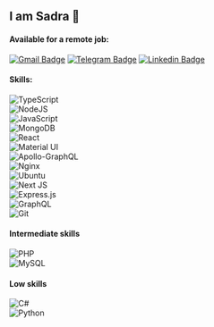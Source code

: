 ## I am Sadra 👋

#### Available for a remote job:
[![Gmail Badge](https://img.shields.io/twitter/url?color=white&label=sadraromexs%40gmail.com&logo=gmail&style=social&url=https%3A%2F%2Fgmail.com%2Fsadraromexs)](mailto:sadraromexs@gmail.com)
[![Telegram Badge](https://img.shields.io/badge/-Telegram-blue?style=flat&logo=telegram&logoColor=white&link=https://t.me/imanghafoori/)](https://t.me/sromexs/)
[![Linkedin Badge](https://img.shields.io/twitter/url?label=Sadra%20Bahrami&logo=linkedin&style=social&url=https%3A%2F%2Fwww.linkedin.com%2Fin%2Fsromexs%2F)](https://linkedin.com/in/sromexs/) 


#### Skills:
<img alt="TypeScript" src="https://img.shields.io/badge/typescript%20-%23007ACC.svg?&style=for-the-badge&logo=typescript&logoColor=white"/></br>
<img alt="NodeJS" src="https://img.shields.io/badge/node.js%20-%2343853D.svg?&style=for-the-badge&logo=node.js&logoColor=white"/></br>
<img alt="JavaScript" src="https://img.shields.io/badge/javascript%20-%23323330.svg?&style=for-the-badge&logo=javascript&logoColor=%23F7DF1E"/></br>
<img alt="MongoDB" src ="https://img.shields.io/badge/MongoDB-%234ea94b.svg?&style=for-the-badge&logo=mongodb&logoColor=white"/></br>
<img alt="React" src="https://img.shields.io/badge/react%20-%2320232a.svg?&style=for-the-badge&logo=react&logoColor=%2361DAFB"/></br>
<img alt="Material UI" src="https://img.shields.io/badge/material%20ui%20-%230081CB.svg?&style=for-the-badge&logo=material-ui&logoColor=white"/></br>
<img alt="Apollo-GraphQL" src="https://img.shields.io/badge/-Apollo%20GraphQL-311C87?style=for-the-badge&logo=apollo-graphql"/></br>
<img alt="Nginx" src="https://img.shields.io/badge/nginx%20-%23009639.svg?&style=for-the-badge&logo=nginx&logoColor=white"/></br>
<img alt="Ubuntu" src="https://img.shields.io/badge/Ubuntu-E95420?style=for-the-badge&logo=ubuntu&logoColor=white" /></br>
<img alt="Next JS" src="https://img.shields.io/badge/next%20js%20-%23000000.svg?&style=for-the-badge&logo=next.js&logoColor=white"/></br>
<img alt="Express.js" src="https://img.shields.io/badge/express.js%20-%23404d59.svg?&style=for-the-badge"/></br>
<img alt="GraphQL" src="https://img.shields.io/badge/-GraphQL-E10098?style=for-the-badge&logo=graphql"/></br>
<img alt="Git" src="https://img.shields.io/badge/git%20-%23F05033.svg?&style=for-the-badge&logo=git&logoColor=white"/></br>

#### Intermediate skills
<img alt="PHP" src="https://img.shields.io/badge/php-%23777BB4.svg?&style=for-the-badge&logo=php&logoColor=white"/></br>
<img alt="MySQL" src="https://img.shields.io/badge/mysql-%2300f.svg?&style=for-the-badge&logo=mysql&logoColor=white"/></br>

#### Low skills
<img alt="C#" src="https://img.shields.io/badge/c%23%20-%23239120.svg?&style=for-the-badge&logo=c-sharp&logoColor=white"/></br>
<img alt="Python" src="https://img.shields.io/badge/python%20-%2314354C.svg?&style=for-the-badge&logo=python&logoColor=white"/></br>
